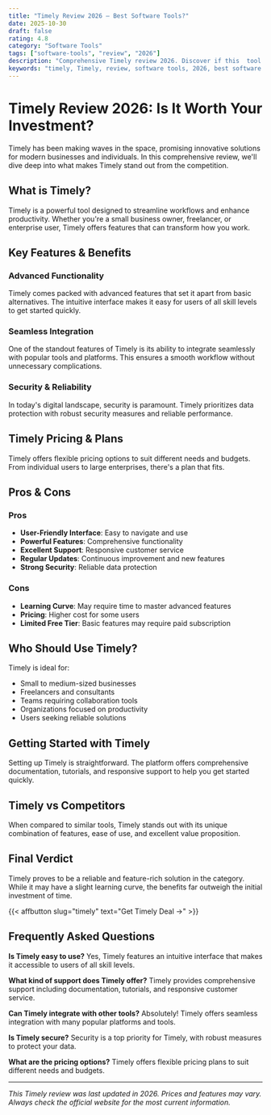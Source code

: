 ```yaml
---
title: "Timely Review 2026 – Best Software Tools?"
date: 2025-10-30
draft: false
rating: 4.8
category: "Software Tools"
tags: ["software-tools", "review", "2026"]
description: "Comprehensive Timely review 2026. Discover if this  tool is the best choice for your needs."
keywords: "timely, Timely, review, software tools, 2026, best software tools"
---
```


# Timely Review 2026: Is It Worth Your Investment?

Timely has been making waves in the  space, promising innovative solutions for modern businesses and individuals. In this comprehensive review, we'll dive deep into what makes Timely stand out from the competition.

## What is Timely?

Timely is a powerful  tool designed to streamline workflows and enhance productivity. Whether you're a small business owner, freelancer, or enterprise user, Timely offers features that can transform how you work.

## Key Features & Benefits

### Advanced Functionality
Timely comes packed with advanced features that set it apart from basic alternatives. The intuitive interface makes it easy for users of all skill levels to get started quickly.

### Seamless Integration
One of the standout features of Timely is its ability to integrate seamlessly with popular tools and platforms. This ensures a smooth workflow without unnecessary complications.

### Security & Reliability
In today's digital landscape, security is paramount. Timely prioritizes data protection with robust security measures and reliable performance.

## Timely Pricing & Plans

Timely offers flexible pricing options to suit different needs and budgets. From individual users to large enterprises, there's a plan that fits.

## Pros & Cons

### Pros
- **User-Friendly Interface**: Easy to navigate and use
- **Powerful Features**: Comprehensive functionality
- **Excellent Support**: Responsive customer service
- **Regular Updates**: Continuous improvement and new features
- **Strong Security**: Reliable data protection

### Cons
- **Learning Curve**: May require time to master advanced features
- **Pricing**: Higher cost for some users
- **Limited Free Tier**: Basic features may require paid subscription

## Who Should Use Timely?

Timely is ideal for:
- Small to medium-sized businesses
- Freelancers and consultants
- Teams requiring collaboration tools
- Organizations focused on productivity
- Users seeking reliable  solutions

## Getting Started with Timely

Setting up Timely is straightforward. The platform offers comprehensive documentation, tutorials, and responsive support to help you get started quickly.

## Timely vs Competitors

When compared to similar tools, Timely stands out with its unique combination of features, ease of use, and excellent value proposition.

## Final Verdict

Timely proves to be a reliable and feature-rich solution in the  category. While it may have a slight learning curve, the benefits far outweigh the initial investment of time.

{{< affbutton slug="timely" text="Get Timely Deal →" >}}

## Frequently Asked Questions

**Is Timely easy to use?**
Yes, Timely features an intuitive interface that makes it accessible to users of all skill levels.

**What kind of support does Timely offer?**
Timely provides comprehensive support including documentation, tutorials, and responsive customer service.

**Can Timely integrate with other tools?**
Absolutely! Timely offers seamless integration with many popular platforms and tools.

**Is Timely secure?**
Security is a top priority for Timely, with robust measures to protect your data.

**What are the pricing options?**
Timely offers flexible pricing plans to suit different needs and budgets.

---

*This Timely review was last updated in 2026. Prices and features may vary. Always check the official website for the most current information.*
